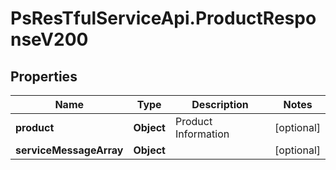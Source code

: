 # PsResTfulServiceApi.ProductResponseV200

## Properties
Name | Type | Description | Notes
------------ | ------------- | ------------- | -------------
**product** | **Object** | Product Information | [optional] 
**serviceMessageArray** | **Object** |  | [optional] 
